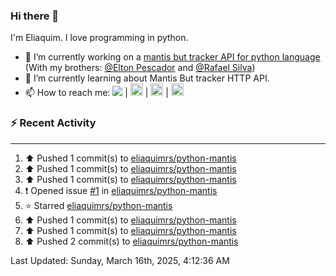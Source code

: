 ### Hi there 👋

I'm Eliaquim. I love programming in python.

- 🔭 I’m currently working on a [mantis but tracker API for python language](https://github.com/eliaquimrs/python-mantis) (With my brothers: [@Elton Pescador](https://github.com/FishermanXD) and [@Rafael Silva](https://github.com/rafalexandre1))
- 🌱 I’m currently learning about Mantis But tracker HTTP API.
- 📫 How to reach me:
  <a href="https://twitter.com/eliaquimrsv"><img src="https://img.shields.io/twitter/url?url=https%3A%2F%2Ftwitter.com%2Feliaquimrsv"/></a> |
  <a style="margin-left=20px" href="https://www.instagram.com/eliaquimrs/"><img height="20" width="20" src="https://cdn.simpleicons.org/instagram"/></a> |
  <a href="https://www.facebook.com/eliaquim.rodrigues.1"><img height="20" width="20" src="https://cdn.simpleicons.org/facebook"/></a> |
  <a href="https://www.linkedin.com/in/eliaquimrs"><img height="20" width="20" src="https://cdn.simpleicons.org/linkedin"/></a>

### ⚡ Recent Activity
---
<!--RECENT_ACTIVITY:start-->
1. ⬆️ Pushed 1 commit(s) to [eliaquimrs/python-mantis](https://github.com/eliaquimrs/python-mantis)<br>
2. ⬆️ Pushed 1 commit(s) to [eliaquimrs/python-mantis](https://github.com/eliaquimrs/python-mantis)<br>
3. ⬆️ Pushed 1 commit(s) to [eliaquimrs/python-mantis](https://github.com/eliaquimrs/python-mantis)<br>
4. ❗️ Opened issue [#1](https://github.com/eliaquimrs/python-mantis/issues/1) in [eliaquimrs/python-mantis](https://github.com/eliaquimrs/python-mantis)<br>
5. ⭐ Starred [eliaquimrs/python-mantis](https://github.com/eliaquimrs/python-mantis)<br>
6. ⬆️ Pushed 1 commit(s) to [eliaquimrs/python-mantis](https://github.com/eliaquimrs/python-mantis)<br>
7. ⬆️ Pushed 1 commit(s) to [eliaquimrs/python-mantis](https://github.com/eliaquimrs/python-mantis)<br>
8. ⬆️ Pushed 2 commit(s) to [eliaquimrs/python-mantis](https://github.com/eliaquimrs/python-mantis)<br>
<!--RECENT_ACTIVITY:end-->

<!--RECENT_ACTIVITY:last_update-->
Last Updated: Sunday, March 16th, 2025, 4:12:36 AM
<!--RECENT_ACTIVITY:last_update_end-->
<!--
**eliaquimrs/eliaquimrs** is a ✨ _special_ ✨ repository because its `README.md` (this file) appears on your GitHub profile.

Here are some ideas to get you started:

- 🔭 I’m currently working on ...
- 🌱 I’m currently learning ...
- 👯 I’m looking to collaborate on ...
- 🤔 I’m looking for help with ...
- 💬 Ask me about ...
- 📫 How to reach me: ...
- 😄 Pronouns: ...
- ⚡ Fun fact: ...
-->
